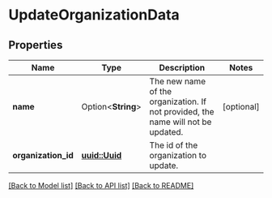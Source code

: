 # UpdateOrganizationData

## Properties

Name | Type | Description | Notes
------------ | ------------- | ------------- | -------------
**name** | Option<**String**> | The new name of the organization. If not provided, the name will not be updated. | [optional]
**organization_id** | [**uuid::Uuid**](uuid::Uuid.md) | The id of the organization to update. | 

[[Back to Model list]](../README.md#documentation-for-models) [[Back to API list]](../README.md#documentation-for-api-endpoints) [[Back to README]](../README.md)


